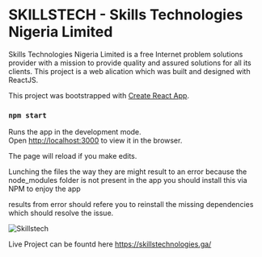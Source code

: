 # SKILLSTECH - Skills Technologies Nigeria Limited
Skills Technologies Nigeria Limited is a free Internet problem solutions provider with a mission to provide quality and assured solutions for all its clients. 
This project is a web alication which was built and designed with ReactJS. 

This project was bootstrapped with [Create React App](https://github.com/facebook/create-react-app).

### `npm start`
Runs the app in the development mode.\
Open [http://localhost:3000](http://localhost:3000) to view it in the browser.

The page will reload if you make edits.

Lunching the files the way they are might result to an error
because the node_modules folder is not present in the app you should install this via NPM to enjoy the app

results from error should refere you to reinstall the missing dependencies which should resolve the issue.

![Skillstech](https://user-images.githubusercontent.com/56154525/202750658-7fabae3e-b831-4da6-9096-1d22ac27c1af.png)


Live Project can be fountd here https://skillstechnologies.ga/

